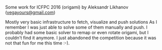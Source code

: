 Some work for ICFPC 2016 (origami) by Aleksandr Likhanov (vegayours@gmail.com)

Mostly very basic infrastructure to fetch, visualize and push solutions
As I remember I was just able to solve some of them manually and push.
I probably had some basic solver to remap or even rotate origami, but I couldn't find it anymore.
I just abandoned the competition because it was not that fun for me this time :-).
